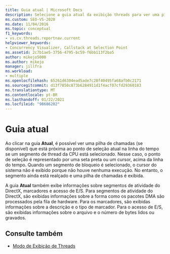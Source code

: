 ```yaml
---
title: Guia atual | Microsoft Docs
description: Selecione a guia atual da exibição threads para ver uma pilha de chamadas para um segmento de thread de CPU ou um segmento de bloqueio. Também há informações sobre segmentos do DirectX.
ms.custom: SEO-VS-2020
ms.date: 11/04/2016
ms.topic: conceptual
f1_keywords:
- vs.cv.threads.reportnav.current
helpviewer_keywords:
- Concurrency Visualizer, Callstack at Selection Point
ms.assetid: 2c7b1ae5-3756-4795-bc59-f6bb113f2ba5
author: mikejo5000
ms.author: mikejo
manager: jillfra
ms.workload:
- multiple
ms.openlocfilehash: 65261d6304ead5ade7c28f40495fa68afb0c2171
ms.sourcegitcommit: d13f7050c873b6284911d1f4acf07cfd29360183
ms.translationtype: MT
ms.contentlocale: pt-BR
ms.lasthandoff: 01/22/2021
ms.locfileid: "98686202"
---
```

# <a name="current-tab"></a>Guia atual
Ao clicar na guia **Atual**, é possível ver uma pilha de chamadas (se disponível) que está próxima ao ponto de seleção atual na linha do tempo se um segmento de thread da CPU está selecionado.  Nesse caso, o ponto de seleção é representado por uma seta preta ou um cursor, acima da linha do tempo. Quando um segmento de bloqueio é selecionado, o cursor do sistema não é exibido porque não houve nenhuma execução. No entanto, o segmento ainda está realçado e uma pilha de chamadas é exibida.

 A guia **Atual** também exibe informações sobre segmentos de atividade do DirectX, marcadores e acesso de E/S.  Para segmentos de atividade do DirectX, são exibidas informações sobre a forma como os pacotes DMA são processados pela fila de hardware.  Para os marcadores, são exibidas informações sobre a descrição e o tipo de marcador.  Para o acesso de E/S, são exibidas informações sobre o arquivo e o número de bytes lidos ou gravados.

## <a name="see-also"></a>Consulte também
- [Modo de Exibição de Threads](../profiling/threads-view-parallel-performance.md)